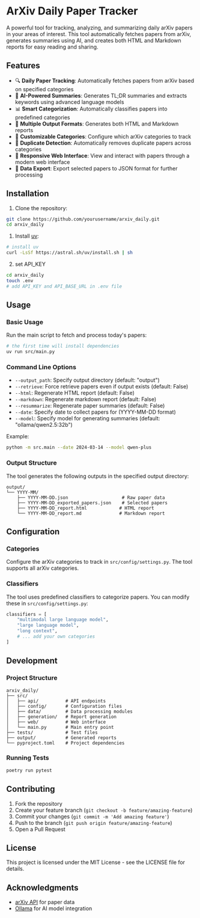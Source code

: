 # ArXiv Daily Paper Tracker

A powerful tool for tracking, analyzing, and summarizing daily arXiv papers in your areas of interest. This tool automatically fetches papers from arXiv, generates summaries using AI, and creates both HTML and Markdown reports for easy reading and sharing.

## Features

- 🔍 **Daily Paper Tracking**: Automatically fetches papers from arXiv based on specified categories
- 🤖 **AI-Powered Summaries**: Generates TL;DR summaries and extracts keywords using advanced language models
- 📊 **Smart Categorization**: Automatically classifies papers into predefined categories
- 📝 **Multiple Output Formats**: Generates both HTML and Markdown reports
- 🎯 **Customizable Categories**: Configure which arXiv categories to track
- 🔄 **Duplicate Detection**: Automatically removes duplicate papers across categories
- 📱 **Responsive Web Interface**: View and interact with papers through a modern web interface
- 💾 **Data Export**: Export selected papers to JSON format for further processing

## Installation

1. Clone the repository:

```bash
git clone https://github.com/yourusername/arxiv_daily.git
cd arxiv_daily
```

1. Install [uv](https://docs.astral.sh/uv/):

```bash
# install uv
curl -LsSf https://astral.sh/uv/install.sh | sh
```

2. set API_KEY

```bash
cd arxiv_daily
touch .env
# add API_KEY and API_BASE_URL in .env file
```

## Usage

### Basic Usage

Run the main script to fetch and process today's papers:

```bash
# the first time will install dependencies
uv run src/main.py
```

### Command Line Options

- `--output_path`: Specify output directory (default: "output")
- `--retrieve`: Force retrieve papers even if output exists (default: False)
- `--html`: Regenerate HTML report (default: False)
- `--markdown`: Regenerate markdown report (default: False)
- `--resummarize`: Regenerate paper summaries (default: False)
- `--date`: Specify date to collect papers for (YYYY-MM-DD format)
- `--model`: Specify model for generating summaries (default: "ollama/qwen2.5:32b")

Example:

```bash
python -m src.main --date 2024-03-14 --model qwen-plus
```

### Output Structure

The tool generates the following outputs in the specified output directory:

```
output/
└── YYYY-MM/
    ├── YYYY-MM-DD.json                    # Raw paper data
    ├── YYYY-MM-DD_exported_papers.json    # Selected papers
    ├── YYYY-MM-DD_report.html            # HTML report
    └── YYYY-MM-DD_report.md              # Markdown report
```

## Configuration

### Categories

Configure the arXiv categories to track in `src/config/settings.py`. The tool supports all arXiv categories.

### Classifiers

The tool uses predefined classifiers to categorize papers. You can modify these in `src/config/settings.py`:

```python
classifiers = [
    "multimodal large language model",
    "large language model",
    "long context",
    # ... add your own categories
]
```

## Development

### Project Structure

```
arxiv_daily/
├── src/
│   ├── api/          # API endpoints
│   ├── config/       # Configuration files
│   ├── data/         # Data processing modules
│   ├── generation/   # Report generation
│   ├── web/          # Web interface
│   └── main.py       # Main entry point
├── tests/            # Test files
├── output/           # Generated reports
└── pyproject.toml    # Project dependencies
```

### Running Tests

```bash
poetry run pytest
```

## Contributing

1. Fork the repository
2. Create your feature branch (`git checkout -b feature/amazing-feature`)
3. Commit your changes (`git commit -m 'Add amazing feature'`)
4. Push to the branch (`git push origin feature/amazing-feature`)
5. Open a Pull Request

## License

This project is licensed under the MIT License - see the LICENSE file for details.

## Acknowledgments

- [arXiv API](https://arxiv.org/help/api/) for paper data
- [Ollama](https://ollama.ai/) for AI model integration
